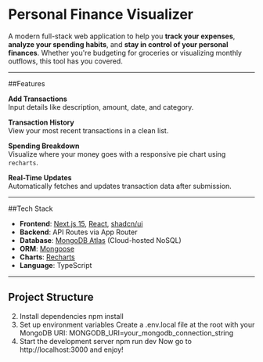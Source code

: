 # Personal Finance Visualizer

A modern full-stack web application to help you **track your expenses**, **analyze your spending habits**, and **stay in control of your personal finances**. Whether you're budgeting for groceries or visualizing monthly outflows, this tool has you covered.

---

##Features

 **Add Transactions**  
  Input details like description, amount, date, and category.

 **Transaction History**  
  View your most recent transactions in a clean list.

 **Spending Breakdown**  
  Visualize where your money goes with a responsive pie chart using `recharts`.

 **Real-Time Updates**  
  Automatically fetches and updates transaction data after submission.

---

##Tech Stack

- **Frontend**: [Next.js 15](https://nextjs.org/), [React](https://react.dev/), [shadcn/ui](https://ui.shadcn.com/)
- **Backend**: API Routes via App Router
- **Database**: [MongoDB Atlas](https://www.mongodb.com/cloud/atlas) (Cloud-hosted NoSQL)
- **ORM**: [Mongoose](https://mongoosejs.com/)
- **Charts**: [Recharts](https://recharts.org/)
- **Language**: TypeScript

---

##  Project Structure

2. Install dependencies
   npm install
3. Set up environment variables
   Create a .env.local file at the root with your MongoDB URI: MONGODB_URI=your_mongodb_connection_string
4. Start the development server
   npm run dev
Now go to http://localhost:3000 and enjoy!

